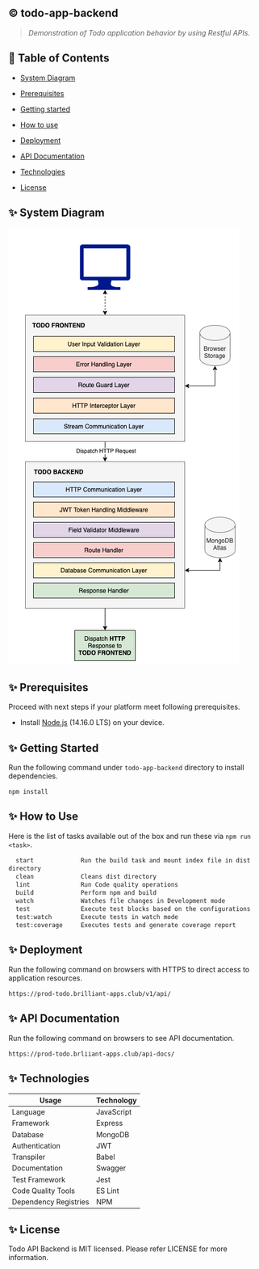 ## :copyright: todo-app-backend
> _Demonstration of Todo application behavior by using Restful APIs._

## :book: Table of Contents
   <!-- START doctoc generated TOC please keep comment here to allow auto update -->
   <!-- DON'T EDIT THIS SECTION, INSTEAD RE-RUN doctoc TO UPDATE -->

- [System Diagram](#sparkles-system-diagram)
- [Prerequisites](#sparkles-prerequisites)
- [Getting started](#sparkles-getting-started)
- [How to use](#sparkles-how-to-use)
- [Deployment](#sparkles-deployment)
- [API Documentation](#sparkles-api-documentation)
- [Technologies](#sparkles-technologies)
- [License](#sparkles-license)

   <!-- END doctoc generated TOC please keep comment here to allow auto update -->

## :sparkles: System Diagram

![rendering_architecture.png](./user-guides/images/system-diagram.png)

## :sparkles: Prerequisites

Proceed with next steps if your platform meet following prerequisites.

- Install [Node.js](https://nodejs.org/en/) (14.16.0 LTS) on your device.

## :sparkles: Getting Started
Run the following command under `todo-app-backend` directory to install dependencies.
 ```
 npm install
 ```

## :sparkles: How to Use

Here is the list of tasks available out of the box and run these via `npm run <task>`.
 ```
   start             Run the build task and mount index file in dist directory
   clean             Cleans dist directory
   lint              Run Code quality operations 
   build             Perform npm and build
   watch             Watches file changes in Development mode
   test              Execute test blocks based on the configurations
   test:watch        Execute tests in watch mode
   test:coverage     Executes tests and generate coverage report
 ```

## :sparkles: Deployment
Run the following command on browsers with HTTPS to direct access to application resources.
 ```
 https://prod-todo.brilliant-apps.club/v1/api/
 ```

## :sparkles: API Documentation
Run the following command on browsers to see API documentation.
 ```
 https://prod-todo.brliiant-apps.club/api-docs/
 ```

## :sparkles: Technologies

Usage          	            | Technology
 --------------------------	| --------------------------
Language        | JavaScript
Framework     	| Express
Database | MongoDB
Authentication | JWT
Transpiler           	| Babel
Documentation        	| Swagger
Test Framework | Jest
Code Quality Tools         	| ES Lint
Dependency Registries      	| NPM

## :sparkles: License

Todo API Backend is MIT licensed. Please refer LICENSE for more information.
